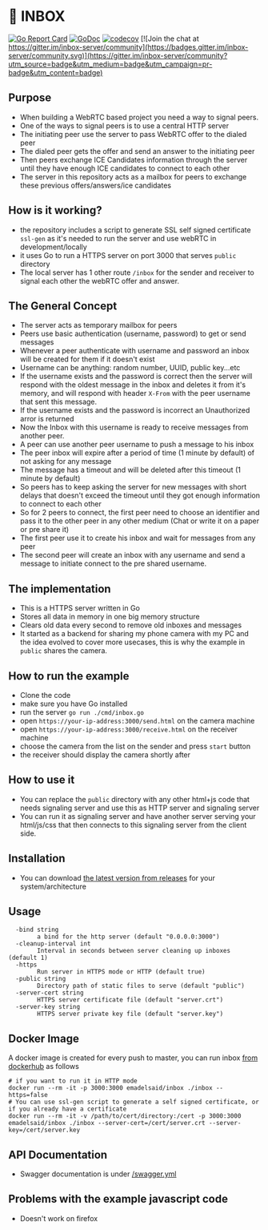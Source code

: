 📮 INBOX
=============

[![Go Report Card](https://goreportcard.com/badge/github.com/emad-elsaid/inbox)](https://goreportcard.com/report/github.com/emad-elsaid/inbox)
[![GoDoc](https://godoc.org/github.com/emad-elsaid/inbox?status.svg)](https://godoc.org/github.com/emad-elsaid/inbox)
[![codecov](https://codecov.io/gh/emad-elsaid/inbox/branch/master/graph/badge.svg)](https://codecov.io/gh/emad-elsaid/inbox)
[![Join the chat at https://gitter.im/inbox-server/community](https://badges.gitter.im/inbox-server/community.svg)](https://gitter.im/inbox-server/community?utm_source=badge&utm_medium=badge&utm_campaign=pr-badge&utm_content=badge)


## Purpose

- When building a WebRTC based project you need a way to signal peers.
- One of the ways to signal peers is to use a central HTTP server
- The initiating peer use the server to pass WebRTC offer to the dialed peer
- The dialed peer gets the offer and send an answer to the initiating peer
- Then peers exchange ICE Candidates information through the server until they have enough ICE candidates to connect to each other
- The server in this repository acts as a mailbox for peers to exchange these previous offers/answers/ice candidates

## How is it working?

- the repository includes a script to generate SSL self signed certificate
  `ssl-gen` as it's needed to run the server and use webRTC in development/locally
- it uses Go to run a HTTPS server on port 3000 that serves `public` directory
- The local server has 1 other route `/inbox` for the sender and receiver to signal each
  other the webRTC offer and answer.

## The General Concept

- The server acts as temporary mailbox for peers
- Peers use basic authentication (username, password) to get or send messages
- Whenever a peer authenticate with username and password an inbox will be
  created for them if it doesn't exist
- Username can be anything: random number, UUID, public key...etc
- If the username exists and the password is correct then the server will
  respond with the oldest message in the inbox and deletes it from it's memory,
  and will respond with header `X-From` with the peer username that sent this
  message.
- If the username exists and the password is incorrect an Unauthorized arror is returned
- Now the Inbox with this username is ready to receive messages from another peer.
- A peer can use another peer username to push a message to his inbox
- The peer inbox will expire after a period of time (1 minute by default) of not
  asking for any message
- The message has a timeout and will be deleted after this timeout (1 minute by default)
- So peers has to keep asking the server for new messages with short delays that
  doesn't exceed the timeout until they got enough information to connect to
  each other
- So for 2 peers to connect, the first peer need to choose an identifier and
  pass it to the other peer in any other medium (Chat or write it on a paper or
  pre share it)
- The first peer use it to create his inbox and wait for messages from any peer
- The second peer will create an inbox with any username and send a message to
  initiate connect to the pre shared username.

## The implementation

- This is a HTTPS server written in Go
- Stores all data in memory in one big memory structure
- Clears old data every second to remove old inboxes and messages
- It started as a backend for sharing my phone camera with my PC and the idea evolved to cover more usecases, this is why the example in `public` shares the camera.

## How to run the example

- Clone the code
- make sure you have Go installed
- run the server `go run ./cmd/inbox.go`
- open `https://your-ip-address:3000/send.html` on the camera machine
- open `https://your-ip-address:3000/receive.html` on the receiver machine
- choose the camera from the list on the sender and press `start` button
- the receiver should display the camera shortly after

## How to use it

- You can replace the `public` directory with any other html+js code that needs signaling server and use this as HTTP server and signaling server
- You can run it as signaling server and have another server serving your html/js/css that then connects to this signaling server from the client side.

## Installation

- You can download [the latest version from releases](https://github.com/emad-elsaid/inbox/releases/latest) for your system/architecture

## Usage

```
  -bind string
        a bind for the http server (default "0.0.0.0:3000")
  -cleanup-interval int
        Interval in seconds between server cleaning up inboxes (default 1)
  -https
        Run server in HTTPS mode or HTTP (default true)
  -public string
        Directory path of static files to serve (default "public")
  -server-cert string
        HTTPS server certificate file (default "server.crt")
  -server-key string
        HTTPS server private key file (default "server.key")
```

## Docker Image

A docker image is created for every push to master, you can run inbox [from dockerhub](https://hub.docker.com/r/emadelsaid/inbox)
as follows

```
# if you want to run it in HTTP mode
docker run --rm -it -p 3000:3000 emadelsaid/inbox ./inbox --https=false
# You can use ssl-gen script to generate a self signed certificate, or if you already have a certificate
docker run --rm -it -v /path/to/cert/directory:/cert -p 3000:3000 emadelsaid/inbox ./inbox --server-cert=/cert/server.crt --server-key=/cert/server.key
```


## API Documentation

- Swagger documentation is under [/swagger.yml](/swagger.yml)

## Problems with the example javascript code

- Doesn't work on firefox
